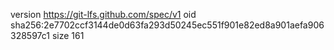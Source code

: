 version https://git-lfs.github.com/spec/v1
oid sha256:2e7702ccf3144de0d63fa293d50245ec551f901e82ed8a901aefa906328597c1
size 161
